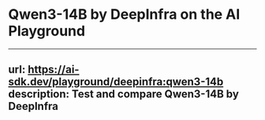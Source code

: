 # Qwen3-14B by DeepInfra on the AI Playground


---
url: https://ai-sdk.dev/playground/deepinfra:qwen3-14b
description: Test and compare Qwen3-14B by DeepInfra
---
